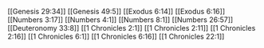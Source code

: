 [[Genesis 29:34]]
[[Genesis 49:5]]
[[Exodus 6:14]]
[[Exodus 6:16]]
[[Numbers 3:17]]
[[Numbers 4:1]]
[[Numbers 8:1]]
[[Numbers 26:57]]
[[Deuteronomy 33:8]]
[[1 Chronicles 2:1]]
[[1 Chronicles 2:11]]
[[1 Chronicles 2:16]]
[[1 Chronicles 6:1]]
[[1 Chronicles 6:16]]
[[1 Chronicles 22:1]]
